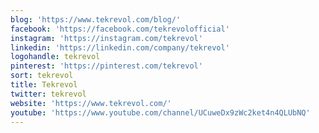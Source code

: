 ```yaml
---
blog: 'https://www.tekrevol.com/blog/'
facebook: 'https://facebook.com/tekrevolofficial'
instagram: 'https://instagram.com/tekrevol'
linkedin: 'https://linkedin.com/company/tekrevol'
logohandle: tekrevol
pinterest: 'https://pinterest.com/tekrevol'
sort: tekrevol
title: Tekrevol
twitter: tekrevol
website: 'https://www.tekrevol.com/'
youtube: 'https://www.youtube.com/channel/UCuweDx9zWc2ket4n4QLUbNQ'
---
```

